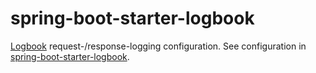 # spring-boot-starter-logbook
[Logbook] request-/response-logging configuration. See configuration in [spring-boot-starter-logbook](../spring-boot-starter-logbook).

[Logbook]:		https://github.com/zalando/logbook
